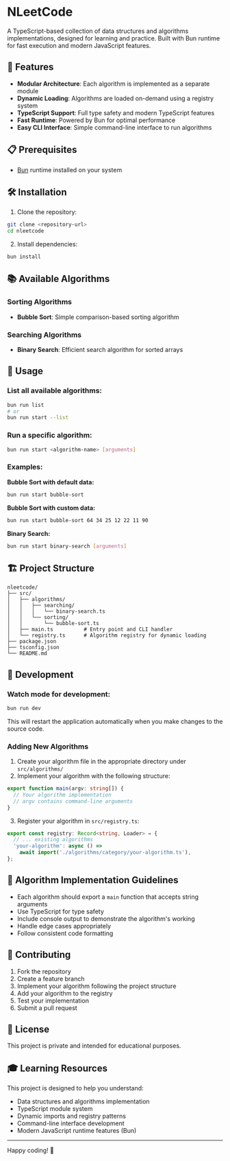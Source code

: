 # NLeetCode

A TypeScript-based collection of data structures and algorithms implementations, designed for learning and practice. Built with Bun runtime for fast execution and modern JavaScript features.

## 🚀 Features

- **Modular Architecture**: Each algorithm is implemented as a separate module
- **Dynamic Loading**: Algorithms are loaded on-demand using a registry system
- **TypeScript Support**: Full type safety and modern TypeScript features
- **Fast Runtime**: Powered by Bun for optimal performance
- **Easy CLI Interface**: Simple command-line interface to run algorithms

## 📋 Prerequisites

- [Bun](https://bun.sh/) runtime installed on your system

## 🛠️ Installation

1. Clone the repository:
```bash
git clone <repository-url>
cd nleetcode
```

2. Install dependencies:
```bash
bun install
```

## 📚 Available Algorithms

### Sorting Algorithms
- **Bubble Sort**: Simple comparison-based sorting algorithm

### Searching Algorithms
- **Binary Search**: Efficient search algorithm for sorted arrays

## 🎯 Usage

### List all available algorithms:
```bash
bun run list
# or
bun run start --list
```

### Run a specific algorithm:
```bash
bun run start <algorithm-name> [arguments]
```

### Examples:

**Bubble Sort with default data:**
```bash
bun run start bubble-sort
```

**Bubble Sort with custom data:**
```bash
bun run start bubble-sort 64 34 25 12 22 11 90
```

**Binary Search:**
```bash
bun run start binary-search [arguments]
```

## 🏗️ Project Structure

```
nleetcode/
├── src/
│   ├── algorithms/
│   │   ├── searching/
│   │   │   └── binary-search.ts
│   │   └── sorting/
│   │       └── bubble-sort.ts
│   ├── main.ts          # Entry point and CLI handler
│   └── registry.ts      # Algorithm registry for dynamic loading
├── package.json
├── tsconfig.json
└── README.md
```

## 🔧 Development

### Watch mode for development:
```bash
bun run dev
```

This will restart the application automatically when you make changes to the source code.

### Adding New Algorithms

1. Create your algorithm file in the appropriate directory under `src/algorithms/`
2. Implement your algorithm with the following structure:
```typescript
export function main(argv: string[]) {
  // Your algorithm implementation
  // argv contains command-line arguments
}
```

3. Register your algorithm in `src/registry.ts`:
```typescript
export const registry: Record<string, Loader> = {
  // ... existing algorithms
  'your-algorithm': async () => 
    await import('./algorithms/category/your-algorithm.ts'),
};
```

## 📝 Algorithm Implementation Guidelines

- Each algorithm should export a `main` function that accepts string arguments
- Use TypeScript for type safety
- Include console output to demonstrate the algorithm's working
- Handle edge cases appropriately
- Follow consistent code formatting

## 🤝 Contributing

1. Fork the repository
2. Create a feature branch
3. Implement your algorithm following the project structure
4. Add your algorithm to the registry
5. Test your implementation
6. Submit a pull request

## 📄 License

This project is private and intended for educational purposes.

## 🎓 Learning Resources

This project is designed to help you understand:
- Data structures and algorithms implementation
- TypeScript module system
- Dynamic imports and registry patterns
- Command-line interface development
- Modern JavaScript runtime features (Bun)

---

Happy coding! 🚀
